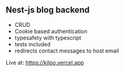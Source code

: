 ## Nest-js blog backend

* CRUD
* Cookie based authentication
* typesafety with typescript
* tests included
* redirects contact messages to host email


Live at:
https://kilpo.vercel.app

